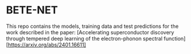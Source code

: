 # BETE-NET
This repo contains the models, training data and test predictions for the work described in the paper: [Accelerating superconductor discovery through tempered deep learning of the electron-phonon spectral function][https://arxiv.org/abs/2401.16611]
